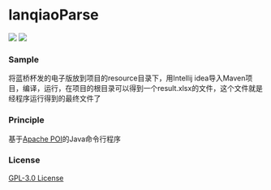 # lanqiaoParse

![](https://img.shields.io/maven-central/v/org.apache.maven/apache-maven.svg) [![](https://img.shields.io/aur/license/yaourt.svg)](https://github.com/JoyHwong/lanqiaoParse/blob/master/LICENSE)

### Sample

将蓝桥杯发的电子版放到项目的resource目录下，用Intellij idea导入Maven项目，编译，运行，在项目的根目录可以得到一个result.xlsx的文件，这个文件就是经程序运行得到的最终文件了

### Principle

基于[Apache POI](http://poi.apache.org/)的Java命令行程序

### License

[GPL-3.0 License](https://github.com/JoyHwong/lanqiaoParse/blob/master/LICENSE)

